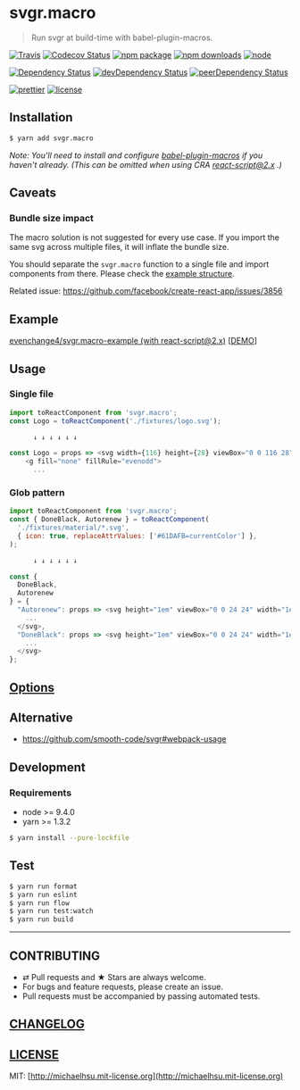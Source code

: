 # svgr.macro

> Run svgr at build-time with babel-plugin-macros.

[![Travis][build-badge]][build]
[![Codecov Status][codecov-badge]][codecov]
[![npm package][npm-badge]][npm]
[![npm downloads][npm-downloads]][npm]
[![node][node]]()

[![Dependency Status][dependency-badge]][dependency]
[![devDependency Status][devdependency-badge]][devdependency]
[![peerDependency Status][peerdependency-badge]][peerdependency]

[![prettier][prettier-badge]][prettier]
[![license][license-badge]][license]

## Installation

```sh
$ yarn add svgr.macro
```

_Note: You'll need to install and configure [babel-plugin-macros](https://github.com/kentcdodds/babel-plugin-macros) if you haven't already. (This can be omitted when using CRA [react-script@2.x](https://github.com/facebookincubator/create-react-app/issues/3815) .)_

## Caveats

### Bundle size impact

The macro solution is not suggested for every use case. If you import the same svg across multiple files, it will inflate the bundle size.

You should separate the `svgr.macro` function to a single file and import components from there. Please check the [example structure](https://github.com/evenchange4/svgr.macro-example/blob/master/src/Icons/index.js).

Related issue: https://github.com/facebook/create-react-app/issues/3856

## Example

[evenchange4/svgr.macro-example (with react-script@2.x)](https://github.com/evenchange4/svgr.macro-example) [[DEMO](https://svgrmacro.netlify.com/)]

## Usage

### Single file

```js
import toReactComponent from 'svgr.macro';
const Logo = toReactComponent('./fixtures/logo.svg');

      ↓ ↓ ↓ ↓ ↓ ↓

const Logo = props => <svg width={116} height={28} viewBox="0 0 116 28" {...props}>
    <g fill="none" fillRule="evenodd">
      ...
```

### Glob pattern

```js
import toReactComponent from 'svgr.macro';
const { DoneBlack, Autorenew } = toReactComponent(
  './fixtures/material/*.svg',
  { icon: true, replaceAttrValues: ['#61DAFB=currentColor'] },
);

      ↓ ↓ ↓ ↓ ↓ ↓

const {
  DoneBlack,
  Autorenew
} = {
  "Autorenew": props => <svg height="1em" viewBox="0 0 24 24" width="1em" {...props}>
    ...
  </svg>,
  "DoneBlack": props => <svg height="1em" viewBox="0 0 24 24" width="1em" {...props}>
    ...
  </svg>
};
```

## [Options](https://github.com/smooth-code/svgr#options)

## Alternative

* https://github.com/smooth-code/svgr#webpack-usage

## Development

### Requirements

* node >= 9.4.0
* yarn >= 1.3.2

```sh
$ yarn install --pure-lockfile
```

## Test

```sh
$ yarn run format
$ yarn run eslint
$ yarn run flow
$ yarn run test:watch
$ yarn run build
```

---

## CONTRIBUTING

* ⇄ Pull requests and ★ Stars are always welcome.
* For bugs and feature requests, please create an issue.
* Pull requests must be accompanied by passing automated tests.

## [CHANGELOG](CHANGELOG.md)

## [LICENSE](LICENSE)

MIT: [http://michaelhsu.mit-license.org](http://michaelhsu.mit-license.org)

[build-badge]: https://img.shields.io/travis/evenchange4/svgr.macro/master.svg?style=flat-square
[build]: https://travis-ci.org/evenchange4/svgr.macro
[npm-badge]: https://img.shields.io/npm/v/svgr.macro.svg?style=flat-square
[npm]: https://www.npmjs.org/package/svgr.macro
[codecov-badge]: https://img.shields.io/codecov/c/github/evenchange4/svgr.macro.svg?style=flat-square
[codecov]: https://codecov.io/github/evenchange4/svgr.macro?branch=master
[node]: https://img.shields.io/node/v/svgr.macro.svg?style=flat-square
[npm-downloads]: https://img.shields.io/npm/dt/svgr.macro.svg?style=flat-square
[license-badge]: https://img.shields.io/npm/l/svgr.macro.svg?style=flat-square
[license]: http://michaelhsu.mit-license.org/
[dependency-badge]: https://david-dm.org/evenchange4/svgr.macro.svg?style=flat-square
[dependency]: https://david-dm.org/evenchange4/svgr.macro
[devdependency-badge]: https://david-dm.org/evenchange4/svgr.macro/dev-status.svg?style=flat-square
[devdependency]: https://david-dm.org/evenchange4/svgr.macro#info=devDependencies
[peerdependency-badge]: https://david-dm.org/evenchange4/svgr.macro/peer-status.svg?style=flat-square
[peerdependency]: https://david-dm.org/evenchange4/svgr.macro#info=peerDependencies
[prettier-badge]: https://img.shields.io/badge/styled_with-prettier-ff69b4.svg?style=flat-square
[prettier]: https://github.com/prettier/prettier
